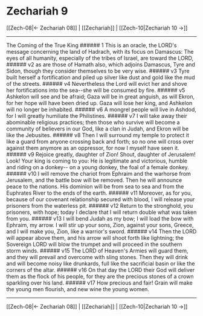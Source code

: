 # Zechariah 9

[[Zech-08|← Zechariah 08]] | [[Zechariah]] | [[Zech-10|Zechariah 10 →]]
***

The Coming of the True King ###### 1 This is an oracle, the LORD's message concerning the land of Hadrach, with its focus on Damascus: The eyes of all humanity, especially of the tribes of Israel, are toward the LORD, ###### v2 as are those of Hamath also, which adjoins Damascus, Tyre and Sidon, though they consider themselves to be very wise. ###### v3 Tyre built herself a fortification and piled up silver like dust and gold like the mud of the streets. ###### v4 Nevertheless the Lord will evict her and shove her fortifications into the sea--she will be consumed by fire. ###### v5 Ashkelon will see and be afraid; Gaza will be in great anguish, as will Ekron, for her hope will have been dried up. Gaza will lose her king, and Ashkelon will no longer be inhabited. ###### v6 A mongrel people will live in Ashdod, for I will greatly humiliate the Philistines. ###### v7 I will take away their abominable religious practices; then those who survive will become a community of believers in our God, like a clan in Judah, and Ekron will be like the Jebusites. ###### v8 Then I will surround my temple to protect it like a guard from anyone crossing back and forth; so no one will cross over against them anymore as an oppressor, for now I myself have seen it. ###### v9 Rejoice greatly, daughter of Zion! Shout, daughter of Jerusalem! Look! Your king is coming to you: He is legitimate and victorious, humble and riding on a donkey-- on a young donkey, the foal of a female donkey. ###### v10 I will remove the chariot from Ephraim and the warhorse from Jerusalem, and the battle bow will be removed. Then he will announce peace to the nations. His dominion will be from sea to sea and from the Euphrates River to the ends of the earth. ###### v11 Moreover, as for you, because of our covenant relationship secured with blood, I will release your prisoners from the waterless pit. ###### v12 Return to the stronghold, you prisoners, with hope; today I declare that I will return double what was taken from you. ###### v13 I will bend Judah as my bow; I will load the bow with Ephraim, my arrow. I will stir up your sons, Zion, against your sons, Greece, and I will make you, Zion, like a warrior's sword. ###### v14 Then the LORD will appear above them, and his arrow will shoot forth like lightning; the Sovereign LORD will blow the trumpet and will proceed in the southern storm winds. ###### v15 The LORD of Heaven's Armies will guard them, and they will prevail and overcome with sling stones. Then they will drink and will become noisy like drunkards, full like the sacrificial basin or like the corners of the altar. ###### v16 On that day the LORD their God will deliver them as the flock of his people, for they are the precious stones of a crown sparkling over his land. ###### v17 How precious and fair! Grain will make the young men flourish, and new wine the young women.

***
[[Zech-08|← Zechariah 08]] | [[Zechariah]] | [[Zech-10|Zechariah 10 →]]
